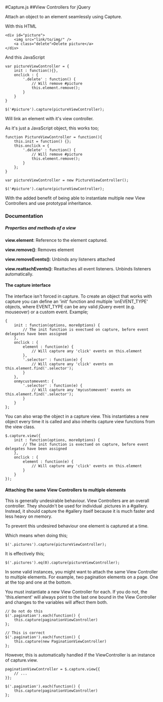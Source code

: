 
#Capture.js
##View Controllers for jQuery

Attach an object to an element seamlessly using Capture.

With this HTML
	
	<div id="picture">
		<img src="link/to/img/" />
		<a class="delete">Delete picture</a>
	</div>
	
And this JavaScript
	
	var pictureViewController = {
		init : function(){},
		onclick : {
			'.delete' : function() {
				// Will remove #picture
				this.element.remove();
			}
		}
	}
	
	$('#picture').capture(pictureViewController);
	
Will link an element with it's view controller.

As it's just a JavaScript object, this works too;

	function PictureViewController = function(){
		this.init = function() {};
		this.onclick = {
			'.delete' : function() {
				// Will remove #picture
				this.element.remove();
			}	
		};
	}
	
	var pictureViewController = new PictureViewController();
	
	$('#picture').capture(pictureViewController);
	
With the added benefit of being able to instantiate multiple new View Controllers and use prototypal inheritance.


### Documentation

##### Properties and methods of a view

**view.element**:
Reference to the element captured.

**view.remove()**:
Removes element

**view.removeEvents()**:
Unbinds any listeners attached

**view.reattachEvents()**:
Reattaches all event listeners. Unbinds listeners automatically.


#### The capture interface

The interface isn't forced in capture. To create an object that works with capture you can define an 'init' function and multiple 'onEVENT\_TYPE' objects, where EVENT\_TYPE can be any valid jQuery event (e.g. mouseover) or a custom event. Example;

	{
		init : function(options, moreOptions) {
			// The init function is exectued on capture, before event delegates have been assigned
		},
		onclick : {
			element : function(e) {
				// Will capture any 'click' events on this.element
			},
			'.selector' : function(e) {
				// Will capture any 'click' events on this.element.find('.selector');
			}
		},
		onmycustomevent: {
			'.selector' : function(e) {
				// Will capture any 'mycustomevent' events on this.element.find('.selector');
			}
		}
	};
	
You can also wrap the object in a capture view. This instantiates a new object every time it is called and also inherits capture view functions from the view class.

	$.capture.view({
		init : function(options, moreOptions) {
			// The init function is exectued on capture, before event delegates have been assigned
		},
		onclick : {
			element : function(e) {
				// Will capture any 'click' events on this.element
			}
		}
	});


#### Attaching the same View Controllers to multiple elements

This is generally undesirable behaviour. View Controllers are an overall controller. They shouldn't be used for individual .pictures in a #gallery. Instead, it should capture the #gallery itself because it is much faster and less heavy on memory.

To prevent this undesired behaviour one element is captured at a time.

Which means when doing this;

	$('.pictures').capture(pictureViewController);
	
It is effectively this;

	$('.pictures').eq(0).capture(pictureViewController);

In some valid instances, you might want to attach the same View Controller to multiple elements. For example, two pagination elements on a page. One at the top and one at the bottom.

You must instantiate a new View Controller for each. If you do not, the 'this.element' will always point to the last one bound in the View Controller and changes to the variables will affect them both.

	// Do not do this
	$('.pagination').each(function() {
		this.capture(paginationViewController)
	};
	
	// This is correct
	$('.pagination').each(function() {
		this.capture(new PaginationViewController)
	};
	
However, this is automatically handled if the ViewController is an instance of capture.view.

	paginationViewController = $.capture.view{{
		// ...
	}};

	$('.pagination').each(function() {
		this.capture(paginationViewController)
	};
